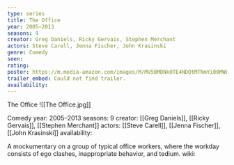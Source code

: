 ```yaml
---
type: series
title: The Office
year: 2005–2013
seasons: 9
creator: Greg Daniels, Ricky Gervais, Stephen Merchant
actors: Steve Carell, Jenna Fischer, John Krasinski
genre: Comedy
seen:
rating: 
poster: https://m.media-amazon.com/images/M/MV5BMDNkOTE4NDQtMTNmYi00MWE0LWE4ZTktYTc0NzhhNWIzNzJiXkEyXkFqcGdeQXVyMzQ2MDI5NjU@._V1_SX300.jpg
trailer_embed: Could not find trailer.
availability:
---
```

The Office
![[The Office.jpg]]

Comedy
year: 2005–2013
seasons: 9
creator: [[Greg Daniels]], [[Ricky Gervais]], [[Stephen Merchant]]
actors: [[Steve Carell]], [[Jenna Fischer]], [[John Krasinski]]
availability:

A mockumentary on a group of typical office workers, where the workday consists of ego clashes, inappropriate behavior, and tedium.
wiki: 


